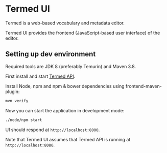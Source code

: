 # Termed UI

Termed is a web-based vocabulary and metadata editor. 

Termed UI provides the frontend (JavaScript-based user interface) of the editor.

## Setting up dev environment

Required tools are JDK 8 (preferably Temurin) and Maven 3.8.

First install and start [Termed API](https://github.com/THLfi/termed-api).

Install Node, npm and npm & bower dependencies using frontend-maven-plugin:

```bash
mvn verify
```

Now you can start the application in development mode:

```bash
./node/npm start
```

UI should respond at `http://localhost:8000`.

Note that Termed UI assumes that Termed API is running at `http://localhost:8080`.
